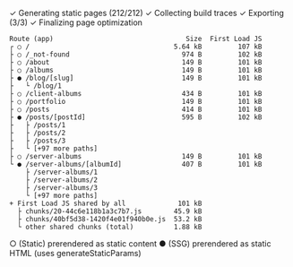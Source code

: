 ✓ Generating static pages (212/212)
✓ Collecting build traces
✓ Exporting (3/3)
✓ Finalizing page optimization

```
Route (app)                                 Size  First Load JS
┌ ○ /                                    5.64 kB         107 kB
├ ○ /_not-found                            974 B         102 kB
├ ○ /about                                 149 B         101 kB
├ ○ /albums                                149 B         101 kB
├ ● /blog/[slug]                           149 B         101 kB
├   └ /blog/1
├ ○ /client-albums                         434 B         101 kB
├ ○ /portfolio                             149 B         101 kB
├ ○ /posts                                 414 B         101 kB
├ ● /posts/[postId]                        595 B         102 kB
├   ├ /posts/1
├   ├ /posts/2
├   ├ /posts/3
├   └ [+97 more paths]
├ ○ /server-albums                         149 B         101 kB
└ ● /server-albums/[albumId]               407 B         101 kB
    ├ /server-albums/1
    ├ /server-albums/2
    ├ /server-albums/3
    └ [+97 more paths]
+ First Load JS shared by all             101 kB
  ├ chunks/20-44c6e118b1a3c7b7.js        45.9 kB
  ├ chunks/40bf5d38-1420f4e01f940b0e.js  53.2 kB
  └ other shared chunks (total)          1.88 kB
```

○ (Static) prerendered as static content
● (SSG) prerendered as static HTML (uses generateStaticParams)
